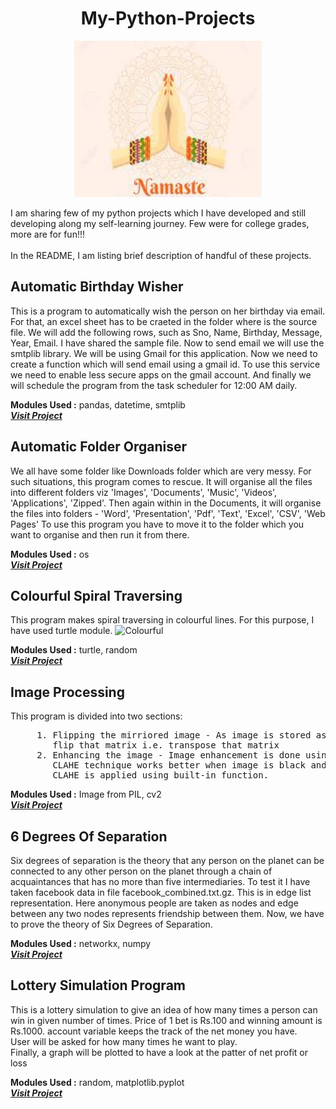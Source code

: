 # <h1 align=center>My-Python-Projects</h1>


<p align="center">
  <img width='300' height='250' src='/Assets/Namaste.jpg'> 
</p>

I am sharing few of my python projects which I have developed and still developing along my self-learning journey.
Few were for college grades, more are for fun!!!
<br>
<br>
In the README, I am listing brief description of handful of these projects.
 
## **Automatic Birthday Wisher**
This is a program to automatically wish the person on her birthday via email. For that, an excel sheet has to be craeted in the folder where is the source file. We will add the following rows, such as Sno, Name, Birthday, Message, Year, Email. I have shared the sample file. Now to send email we will use the smtplib library. We will be using Gmail for this application. Now we need to create a function which will send email using a gmail id. To use this service we need to enable less secure apps on the gmail account. And finally we will schedule the program from the task scheduler for 12:00 AM daily.

 **Modules Used :** pandas, datetime, smtplib <br>
 <a href='/Projects/Automatic Birthday Wisher'> <strong> <em> Visit Project </strong> </em> </a>

## **Automatic Folder Organiser**
We all have some folder like Downloads folder which are very messy. For such situations, this program comes to rescue. It will organise all the files into different folders viz 'Images', 'Documents', 'Music', 'Videos', 'Applications', 'Zipped'.
Then again within in the Documents, it will organise the files into folders - 'Word', 'Presentation', 'Pdf', 'Text', 'Excel', 'CSV', 'Web Pages'
To use this program you have to move it to the folder which you want to organise and then run it from there.

**Modules Used :** os <br>
 <a href='/Projects/Automatic Folder Organiser.py'> <strong> <em> Visit Project </strong> </em> </a>
 
## **Colourful Spiral Traversing**
This program makes spiral traversing in colourful lines. For this purpose, I have used turtle module.
   ![Colourful](https://user-images.githubusercontent.com/92518496/227700398-63fb24eb-dee4-4c1b-830a-766781d4886a.gif)
   
**Modules Used :** turtle, random <br>
 <a href='/Projects/Colourful Spiral Traversing.py'> <strong> <em> Visit Project </strong> </em> </a>

## **Image Processing**
This program is divided into two sections:
 <pre>     1. Flipping the mirriored image - As image is stored as a matrix in computer. Now, to flip the image, we have to 
        flip that matrix i.e. transpose that matrix
     2. Enhancing the image - Image enhancement is done using Contrast limited Adaptive Histogram Equalization (CLAHE). 
        CLAHE technique works better when image is black and white. So first it is converted in Gray Scale Image, then 
        CLAHE is applied using built-in function.           </pre>
        
 **Modules Used :** Image from PIL, cv2 <br>
 <a href='/Projects/Image Processing'> <strong> <em> Visit Project </strong> </em> </a>      
  
## **6 Degrees Of Separation**
Six degrees of separation is the theory that any person on the planet can be connected to any other person on the planet through a chain of acquaintances that has no more than five intermediaries. To test it I have taken facebook data in file facebook_combined.txt.gz. 
This is in edge list representation. Here anonymous people 
are taken as nodes and edge between any two nodes 
represents friendship between them. Now, we have to prove
the theory of Six Degrees of Separation. 

 **Modules Used :** networkx, numpy <br>
 <a href='/Projects/6 Degrees Of Separation'> <strong> <em> Visit Project </strong> </em> </a>
 
## **Lottery Simulation Program**
This is a lottery simulation to give an idea of how many times a person can win in given number of times. Price of 1 bet is Rs.100 and winning amount is Rs.1000.
account variable keeps the track of the net money you have.    
User will be asked for how many times he want to play.    
Finally, a graph will be plotted to have a look at the patter of net profit or loss 

**Modules Used :** random, matplotlib.pyplot <br>
 <a href='/Projects/Lottery Simulation Program.py'> <strong> <em> Visit Project </strong> </em> </a>



 
